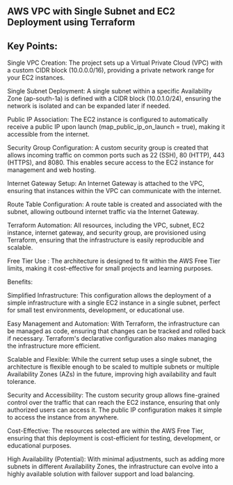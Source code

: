 ## AWS VPC with Single Subnet and EC2 Deployment using Terraform

 
## Key Points:

Single VPC Creation: The project sets up a Virtual Private Cloud (VPC) with a custom CIDR block (10.0.0.0/16), providing a private network range for your EC2 instances.

Single Subnet Deployment: A single subnet within a specific Availability Zone (ap-south-1a) is defined with a CIDR block (10.0.1.0/24), ensuring the network is isolated and can be expanded later if needed.

Public IP Association: The EC2 instance is configured to automatically receive a public IP upon launch (map_public_ip_on_launch = true), making it accessible from the internet.

Security Group Configuration: A custom security group is created that allows incoming traffic on common ports such as 22 (SSH), 80 (HTTP), 443 (HTTPS), and 8080. This enables secure access to the EC2 instance for 
 management and web hosting.

Internet Gateway Setup: An Internet Gateway is attached to the VPC, ensuring that instances within the VPC can communicate with the internet.

Route Table Configuration: A route table is created and associated with the subnet, allowing outbound internet traffic via the Internet Gateway.

Terraform Automation: 
All resources, including the VPC, subnet, EC2 instance, internet gateway, and security group, are provisioned using Terraform, ensuring that the infrastructure is easily reproducible and scalable.

Free Tier Use : The architecture is designed to fit within the AWS Free Tier limits, making it cost-effective for small projects and learning purposes.

Benefits:

Simplified Infrastructure: This configuration allows the deployment of a simple infrastructure with a single EC2 instance in a single subnet, perfect for small test environments, development, or educational 
use.

Easy Management and Automation: 
With Terraform, the infrastructure can be managed as code, ensuring that changes can be tracked and rolled back if necessary. Terraform's declarative configuration also makes 
managing the infrastructure more efficient.

Scalable and Flexible: While the current setup uses a single subnet, the architecture is flexible enough to be scaled to multiple subnets or multiple Availability Zones (AZs) in the future, improving high 
availability and fault tolerance.

Security and Accessibility: The custom security group allows fine-grained control over the traffic that can reach the EC2 instance, ensuring that only authorized users can access it. The public IP configuration 
makes it simple to access the instance from anywhere.

Cost-Effective: 
The resources selected are within the AWS Free Tier, ensuring that this deployment is cost-efficient for testing, development, or educational purposes.

High Availability (Potential): With minimal adjustments, such as adding more subnets in different Availability Zones, the infrastructure can evolve into a highly available solution with failover support and load 
 balancing.
